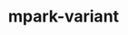 ---
title: "mpark-variant"
layout: cache
categories: [package, v0.19]
meta: {"versions": ["1.4.0"], "compilers": ["gcc@=11.1.0", "oneapi@=2022.1.0"], "oss": ["ubuntu20.04"], "platforms": ["linux"], "targets": ["x86_64"], "stacks": ["e4s", "e4s-oneapi"], "num_specs": 2, "num_specs_by_stack": {"e4s": 1, "e4s-oneapi": 1}}
spec_details: [{"hash": "6sy4rc3z6satefttx6btaltvm66nvkdl", "compiler": "gcc@=11.1.0", "versions": ["1.4.0"], "os": "ubuntu20.04", "platform": "linux", "target": "x86_64", "variants": ["build_system=cmake", "build_type=RelWithDebInfo", "~ipo", "patches=21a4f8d,4e173fe,b3501f7"], "stacks": ["e4s"], "size": "-", "tarball": "https://binaries.spack.io/releases/v0.19/build_cache/linux-ubuntu20.04-x86_64/gcc-11.1.0/mpark-variant-1.4.0/linux-ubuntu20.04-x86_64-gcc-11.1.0-mpark-variant-1.4.0-6sy4rc3z6satefttx6btaltvm66nvkdl.spack"}, {"hash": "ndsup3jlggrg77c734lcqca24mubtj76", "compiler": "oneapi@=2022.1.0", "versions": ["1.4.0"], "os": "ubuntu20.04", "platform": "linux", "target": "x86_64", "variants": ["build_system=cmake", "build_type=RelWithDebInfo", "~ipo", "patches=21a4f8d,4e173fe,b3501f7"], "stacks": ["e4s-oneapi"], "size": "-", "tarball": "https://binaries.spack.io/releases/v0.19/build_cache/linux-ubuntu20.04-x86_64/oneapi-2022.1.0/mpark-variant-1.4.0/linux-ubuntu20.04-x86_64-oneapi-2022.1.0-mpark-variant-1.4.0-ndsup3jlggrg77c734lcqca24mubtj76.spack"}]
---